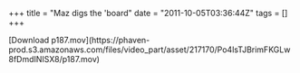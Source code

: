 +++
title = "Maz digs the 'board"
date = "2011-10-05T03:36:44Z"
tags = []
+++

[Download p187.mov](https://phaven-
prod.s3.amazonaws.com/files/video_part/asset/217170/Po4lsTJBrimFKGLw8fDmdINISX8/p187.mov)


